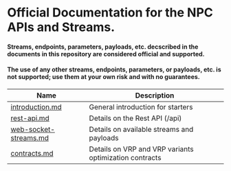 
# Official Documentation for the NPC APIs and Streams.

#### Streams, endpoints, parameters, payloads, etc. decscribed in the documents in this repository are considered **official** and **supported**.
#### The use of any other streams, endpoints, parameters, or payloads, etc. is **not supported**; **use them at your own risk and with no guarantees.**

####

Name | Description
------------ | ------------
[introduction.md](introduction.md)  | General introduction for starters
[rest-api.md](rest-api.md)  | Details on the Rest API (/api)
[web-socket-streams.md](web-socket-streams.md) | Details on available streams and payloads
[contracts.md ](contracts.md ) | Details on VRP and VRP variants optimization contracts

